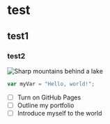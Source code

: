 # test
## test1
### test2

![Sharp mountains behind a lake](https://github.com/user-attachments/assets/7c0dee28-cc4a-4147-a081-a37c5e54cfa6)

``` javascript
var myVar = "Hello, world!";
```

- [ ] Turn on GitHub Pages
- [ ] Outline my portfolio
- [ ] Introduce myself to the world
